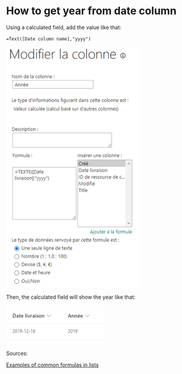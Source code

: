 # How to get year from date column

Using a calculated field, add the value like that:
```
=Text([Date column name],"yyyy")
```

![alt text][img1]

Then, the calculated field will show the year like that:

![alt text][img2]

Sources:

[Examples of common formulas in lists](https://support.microsoft.com/en-us/office/examples-of-common-formulas-in-lists-d81f5f21-2b4e-45ce-b170-bf7ebf6988b3)

[img1]: https://github.com/campelo/documentation/blob/master/sharepoint/how-to-get-year-from-date-column/assets/img1.png "Image 1"
[img2]: https://github.com/campelo/documentation/blob/master/sharepoint/how-to-get-year-from-date-column/assets/img2.png "Image 2"